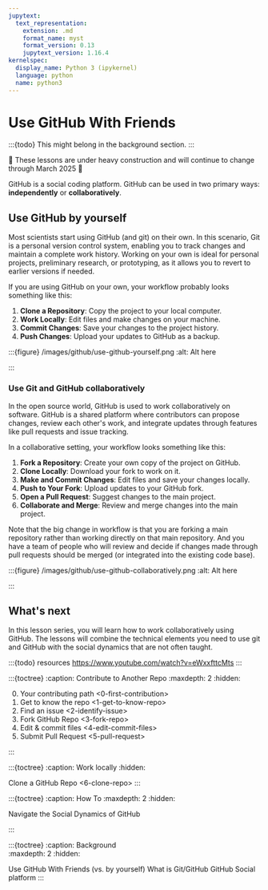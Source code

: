 ```yaml
---
jupytext:
  text_representation:
    extension: .md
    format_name: myst
    format_version: 0.13
    jupytext_version: 1.16.4
kernelspec:
  display_name: Python 3 (ipykernel)
  language: python
  name: python3
---
```


# Use GitHub With Friends  

:::{todo}
This might belong in the background section.
:::

🚧 These lessons are under heavy construction and will continue to change through March 2025 🚧 

GitHub is a social coding platform.
GitHub can be used in two primary ways: **independently** or **collaboratively**. 

## Use GitHub by yourself

Most scientists start using GitHub (and git) on their own. In this scenario, Git is a personal version control system, enabling you to track changes and maintain a complete work history. Working on your own is ideal for personal projects, preliminary research, or prototyping, as it allows you to revert to earlier versions if needed. 

If you are using GitHub on your own, your workflow probably looks something like this:

1. **Clone a Repository**: Copy the project to your local computer.
2. **Work Locally**: Edit files and make changes on your machine.
3. **Commit Changes**: Save your changes to the project history.
4. **Push Changes**: Upload your updates to GitHub as a backup.

:::{figure} /images/github/use-github-yourself.png
:alt: Alt here

:::

### Use Git and GitHub collaboratively

In the open source world, GitHub is used to work collaboratively on software. GitHub is a shared platform where contributors can propose changes, review each other's work, and integrate updates through features like pull requests and issue tracking. 

In a collaborative setting, your workflow looks something like this:

1. **Fork a Repository**: Create your own copy of the project on GitHub.
2. **Clone Locally**: Download your fork to work on it.
3. **Make and Commit Changes**: Edit files and save your changes locally.
4. **Push to Your Fork**: Upload updates to your GitHub fork.
5. **Open a Pull Request**: Suggest changes to the main project.
6. **Collaborate and Merge**: Review and merge changes into the main project.

Note that the big change in workflow is that you are forking a main repository rather than working directly on that main repository. And you have a team of people who will review and decide if changes made through pull requests should be merged (or integrated into the existing code base).

:::{figure} /images/github/use-github-collaboratively.png
:alt: Alt here

:::


## What's next

In this lesson series, you will learn how to work collaboratively using GitHub. The lessons will combine the technical elements you need to use git and GitHub with the social dynamics that are not often taught. 

:::{todo}
resources
https://www.youtube.com/watch?v=eWxxfttcMts
:::


:::{toctree}
:caption: Contribute to Another Repo
:maxdepth: 2
:hidden:

0. Your contributing path <0-first-contribution>
1. Get to know the repo <1-get-to-know-repo>
2. Find an issue <2-identify-issue>
3. Fork GitHub Repo <3-fork-repo>
4. Edit & commit files <4-edit-commit-files>
5. Submit Pull Request <5-pull-request>

::: 

:::{toctree}
:caption: Work locally
:hidden:

Clone a GitHub Repo <6-clone-repo>
:::

:::{toctree}
:caption: How To
:maxdepth: 2
:hidden:


Navigate the Social Dynamics of GitHub <github-social-platform>

:::

:::{toctree}
:caption: Background  
:maxdepth: 2
:hidden:

Use GitHub With Friends (vs. by yourself)  <self>
What is Git/GitHub <what-is-git-github>
GitHub Social platform <github-social-platform>
:::
